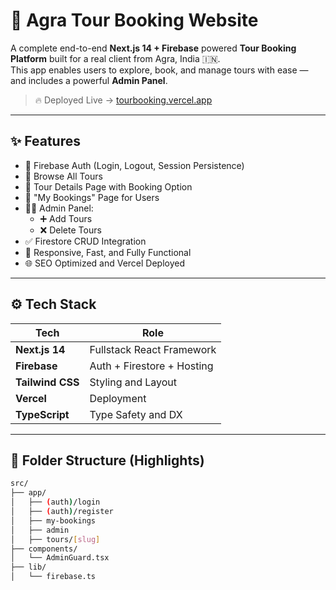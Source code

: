 # 🕌 Agra Tour Booking Website

A complete end-to-end **Next.js 14 + Firebase** powered **Tour Booking Platform** built for a real client from Agra, India 🇮🇳.  
This app enables users to explore, book, and manage tours with ease — and includes a powerful **Admin Panel**.

> 🔥 Deployed Live → [tourbooking.vercel.app](https://tourbooking.vercel.app)

---

## ✨ Features

- 🔐 Firebase Auth (Login, Logout, Session Persistence)
- 🧭 Browse All Tours
- 🧾 Tour Details Page with Booking Option
- 📒 "My Bookings" Page for Users
- 🧑‍💼 Admin Panel:
  - ➕ Add Tours
  - ❌ Delete Tours
- ✅ Firestore CRUD Integration
- 💨 Responsive, Fast, and Fully Functional
- 🌐 SEO Optimized and Vercel Deployed

---

## ⚙️ Tech Stack

| Tech           | Role                         |
|----------------|------------------------------|
| **Next.js 14** | Fullstack React Framework    |
| **Firebase**   | Auth + Firestore + Hosting   |
| **Tailwind CSS** | Styling and Layout         |
| **Vercel**     | Deployment                   |
| **TypeScript** | Type Safety and DX           |

---

## 📁 Folder Structure (Highlights)

```bash
src/
├── app/
│   ├── (auth)/login
│   ├── (auth)/register
│   ├── my-bookings
│   ├── admin
│   ├── tours/[slug]
├── components/
│   └── AdminGuard.tsx
├── lib/
│   └── firebase.ts
